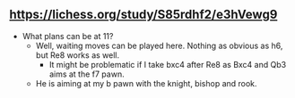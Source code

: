 

## https://lichess.org/study/S85rdhf2/e3hVewg9

- What plans can be at 11? 
	- Well, waiting moves can be played here. Nothing as obvious as h6, but Re8 works as well.
		- It might be problematic if I take bxc4 after Re8 as Bxc4 and Qb3 aims at the f7 pawn.
	- He is aiming at my b pawn with the knight, bishop and rook.




